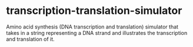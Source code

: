 # transcription-translation-simulator
Amino acid synthesis (DNA transcription and translation) simulator that takes in a string representing a DNA strand and illustrates the transcription and translation of it.
